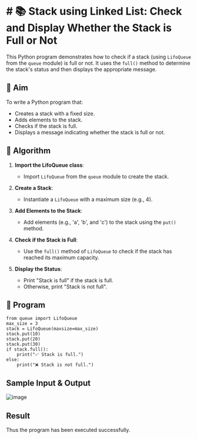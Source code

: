 # # 📚 Stack using Linked List: Check and Display Whether the Stack is Full or Not

This Python program demonstrates how to check if a stack (using `LifoQueue` from the `queue` module) is full or not. It uses the `full()` method to determine the stack's status and then displays the appropriate message.

## 🎯 Aim

To write a Python program that:
- Creates a stack with a fixed size.
- Adds elements to the stack.
- Checks if the stack is full.
- Displays a message indicating whether the stack is full or not.

## 🧠 Algorithm

1. **Import the LifoQueue class**:
   - Import `LifoQueue` from the `queue` module to create the stack.

2. **Create a Stack**:
   - Instantiate a `LifoQueue` with a maximum size (e.g., 4).

3. **Add Elements to the Stack**:
   - Add elements (e.g., 'a', 'b', and 'c') to the stack using the `put()` method.

4. **Check if the Stack is Full**:
   - Use the `full()` method of `LifoQueue` to check if the stack has reached its maximum capacity.

5. **Display the Status**:
   - Print "Stack is full" if the stack is full.
   - Otherwise, print "Stack is not full".

## 📝 Program
```
from queue import LifoQueue
max_size = 3
stack = LifoQueue(maxsize=max_size)
stack.put(10)
stack.put(20)
stack.put(30)
if stack.full():
    print("✅ Stack is full.")
else:
    print("❌ Stack is not full.")
```

## Sample Input & Output
![image](https://github.com/user-attachments/assets/a55eddb2-47b3-4b61-825c-3fec2e5cab6b)

## Result
Thus the program has been executed successfully.
